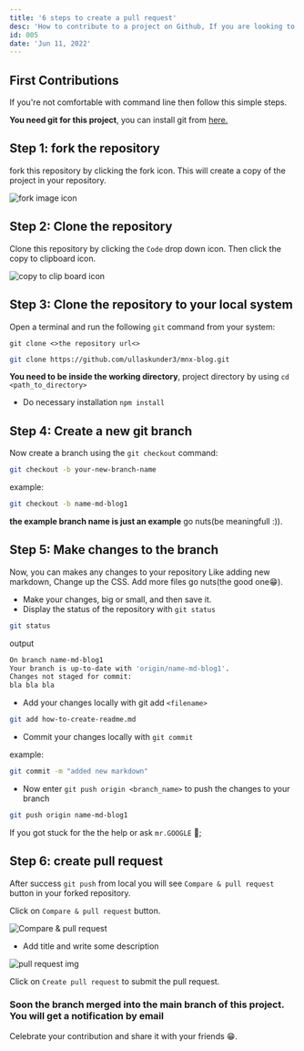 ```yaml
---
title: '6 steps to create a pull request'
desc: 'How to contribute to a project on Github, If you are looking to make your first github contribution...'
id: 005
date: 'Jun 11, 2022'
---
```


## First Contributions

If you're not comfortable with command line then follow this simple steps.

**You need git for this project**, you can install git from [here.](https://git-scm.com/)

## Step 1: fork the repository

fork this repository by clicking the fork icon. This will create a copy of the project in your repository.

![fork image icon](https://docs.github.com/assets/cb-28613/images/help/repository/fork_button.png)

## Step 2: Clone the repository

Clone this repository by clicking the `Code` drop down icon. Then click the copy to clipboard icon.

![copy to clip board icon](https://docs.github.com/assets/cb-33207/images/help/repository/https-url-clone-cli.png)

## Step 3: Clone the repository to your local system

Open a terminal and run the following `git` command from your system:

`git clone <>the repository url<>`

```bash
git clone https://github.com/ullaskunder3/mnx-blog.git
```

**You need to be inside the working directory**, project directory by using `cd <path_to_directory>`

- Do necessary installation `npm install`

## Step 4: Create a new git branch

Now create a branch using the `git checkout` command:

```bash
git checkout -b your-new-branch-name
```

example:

```bash
git checkout -b name-md-blog1
```

**the example branch name is just an example** go nuts(be meaningfull :)).

## Step 5: Make changes to the branch

Now, you can makes any changes to your repository Like adding new markdown, Change up the CSS. Add more files go nuts(the good one😁).

- Make your changes, big or small, and then save it.
- Display the status of the repository with `git status`

```bash
git status
```

output

```bash
On branch name-md-blog1
Your branch is up-to-date with 'origin/name-md-blog1'.
Changes not staged for commit:
bla bla bla
```

- Add your changes locally with git add `<filename>`

```bash
git add how-to-create-readme.md
```

- Commit your changes locally with  `git commit`

example:

```bash
git commit -m "added new markdown" 
```

- Now enter `git push origin <branch_name>` to push the changes to your branch

```bash
git push origin name-md-blog1
```

If you got stuck for the the help or ask `mr.GOOGLE` 🤩;

## Step 6: create pull request

After success `git push` from local you will see `Compare & pull request` button in your forked repository.

Click on `Compare & pull request` button.

![Compare & pull request](https://opensource.com/sites/default/files/uploads/compare-and-pull-request-button.png)

- Add title and write some description

![pull request img](https://i.stack.imgur.com/aJJ1n.png)

Click on `Create pull request` to submit the pull request.

### Soon the branch merged into the main branch of this project. You will get a notification by email

Celebrate your contribution and share it with your friends 😁.